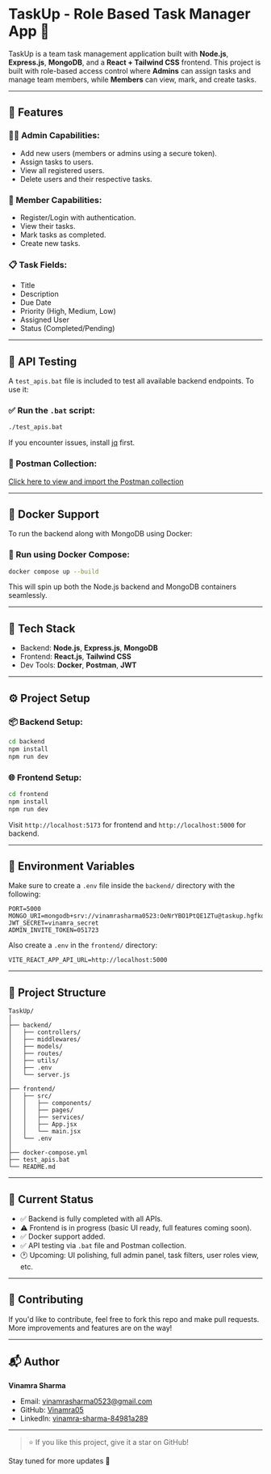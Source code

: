 # TaskUp - Role Based Task Manager App 🚀

TaskUp is a team task management application built with **Node.js**, **Express.js**, **MongoDB**, and a **React + Tailwind CSS** frontend. This project is built with role-based access control where **Admins** can assign tasks and manage team members, while **Members** can view, mark, and create tasks.

---

## 🚀 Features

### 👨‍💼 Admin Capabilities:

* Add new users (members or admins using a secure token).
* Assign tasks to users.
* View all registered users.
* Delete users and their respective tasks.

### 🙋 Member Capabilities:

* Register/Login with authentication.
* View their tasks.
* Mark tasks as completed.
* Create new tasks.

### 📋 Task Fields:

* Title
* Description
* Due Date
* Priority (High, Medium, Low)
* Assigned User
* Status (Completed/Pending)

---

## 🧪 API Testing

A `test_apis.bat` file is included to test all available backend endpoints. To use it:

### ✅ Run the `.bat` script:

```bash
./test_apis.bat
```

If you encounter issues, install [jq](https://jqlang.org/download/) first.

### 🔗 Postman Collection:

[Click here to view and import the Postman collection](https://www.postman.com/security-architect-31714112/workspace/my-workspace/collection/40077172-c4b600a0-e6f7-4033-9f9d-4750e98f8d3c?action=share&creator=40077172)

---

## 🐳 Docker Support

To run the backend along with MongoDB using Docker:

### 🔧 Run using Docker Compose:

```bash
docker compose up --build
```

This will spin up both the Node.js backend and MongoDB containers seamlessly.

---

## 🧱 Tech Stack

* Backend: **Node.js**, **Express.js**, **MongoDB**
* Frontend: **React.js**, **Tailwind CSS**
* Dev Tools: **Docker**, **Postman**, **JWT**

---

## ⚙️ Project Setup

### 📦 Backend Setup:

```bash
cd backend
npm install
npm run dev
```

### 🌐 Frontend Setup:

```bash
cd frontend
npm install
npm run dev
```

Visit `http://localhost:5173` for frontend and `http://localhost:5000` for backend.

---

## 🧾 Environment Variables

Make sure to create a `.env` file inside the `backend/` directory with the following:

```env
PORT=5000
MONGO_URI=mongodb+srv://vinamrasharma0523:OeNrYBO1PtQE1ZTu@taskup.hgfkqlx.mongodb.net/
JWT_SECRET=vinamra_secret
ADMIN_INVITE_TOKEN=051723
```

Also create a `.env` in the `frontend/` directory:

```env
VITE_REACT_APP_API_URL=http://localhost:5000
```

---

## 📁 Project Structure

```
TaskUp/
│
├── backend/
│   ├── controllers/
│   ├── middlewares/
│   ├── models/
│   ├── routes/
│   ├── utils/
│   ├── .env
│   └── server.js
│
├── frontend/
│   ├── src/
│   │   ├── components/
│   │   ├── pages/
│   │   ├── services/
│   │   ├── App.jsx
│   │   └── main.jsx
│   └── .env
│
├── docker-compose.yml
├── test_apis.bat
└── README.md
```

---

## 🔧 Current Status

* ✅ Backend is fully completed with all APIs.
* ⚠️ Frontend is in progress (basic UI ready, full features coming soon).
* ✅ Docker support added.
* ✅ API testing via `.bat` file and Postman collection.
* 🕐 Upcoming: UI polishing, full admin panel, task filters, user roles view, etc.

---

## 🤝 Contributing

If you'd like to contribute, feel free to fork this repo and make pull requests. More improvements and features are on the way!

---

## 📬 Author

**Vinamra Sharma**

* Email: [vinamrasharma0523@gmail.com](mailto:vinamrasharma0523@gmail.com)
* GitHub: [Vinamra05](https://github.com/Vinamra05)
* LinkedIn: [vinamra-sharma-84981a289](https://www.linkedin.com/in/vinamra-sharma-84981a289/)

---

> ⭐ If you like this project, give it a star on GitHub!

Stay tuned for more updates 🚀
